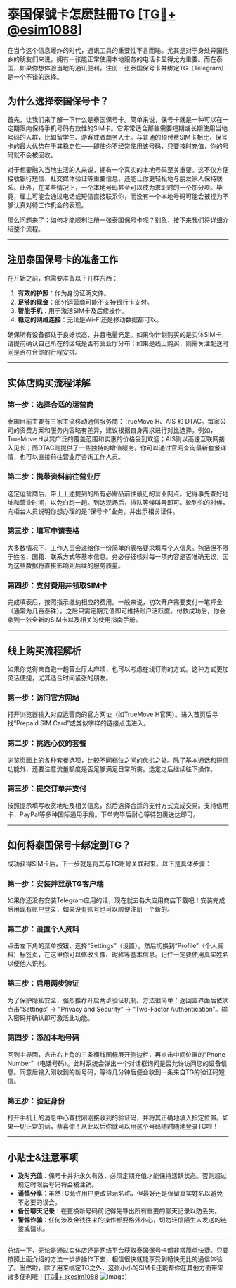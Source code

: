 # 泰国保號卡怎麽註冊TG [[TG💪+ @esim1088](https://t.me/s/esim1088)]

在当今这个信息爆炸的时代，通讯工具的重要性不言而喻。尤其是对于身处异国他乡的朋友们来说，拥有一张能正常使用本地服务的电话卡显得尤为重要。而在泰国，如果你想体验当地的通讯便利，注册一张泰国保号卡并绑定TG（Telegram）是一个不错的选择。

## 为什么选择泰国保号卡？

首先，让我们来了解一下什么是泰国保号卡。简单来说，保号卡就是一种可以在一定期限内保持手机号码有效性的SIM卡。它非常适合那些需要短期或长期使用当地号码的人群，比如留学生、游客或者商务人士。与普通的预付费SIM卡相比，保号卡的最大优势在于其稳定性——即使你不经常使用该号码，只要按时充值，你的号码就不会被回收。

对于想要融入当地生活的人来说，拥有一个真实的本地号码至关重要。这不仅方便接收银行短信、社交媒体验证等重要信息，还能让你更轻松地与朋友家人保持联系。此外，在某些情况下，一个本地号码甚至可以成为求职时的一个加分项。毕竟，雇主可能会通过电话或短信直接联系你，而没有一个本地号码可能会被视为不够认真对待工作机会的表现。

那么问题来了：如何才能顺利注册一张泰国保号卡呢？别急，接下来我们将详细介绍整个流程。

---

## 注册泰国保号卡的准备工作

在开始之前，你需要准备以下几样东西：

1. **有效的护照**：作为身份证明文件。
2. **足够的现金**：部分运营商可能不支持银行卡支付。
3. **智能手机**：用于激活SIM卡及后续操作。
4. **稳定的网络连接**：无论是Wi-Fi还是移动数据都可以。

确保所有设备都处于良好状态，并且电量充足。如果你计划购买的是实体SIM卡，请提前确认自己所在的区域是否有营业厅分布；如果是线上购买，则需关注配送时间是否符合你的行程安排。

---

## 实体店购买流程详解

### 第一步：选择合适的运营商
泰国目前主要有三家主流移动通信服务商：TrueMove H、AIS 和 DTAC。每家公司的资费方案和服务内容略有差异，建议根据自身需求进行对比选择。例如，TrueMove H以其广泛的覆盖范围和实惠的价格受到欢迎；AIS则以高速互联网接入见长；而DTAC则提供了一些独特的增值服务。你可以通过官网查询最新套餐详情，也可以直接前往营业厅咨询工作人员。

### 第二步：携带资料前往营业厅
选定运营商后，带上上述提到的所有必需品前往最近的营业网点。记得事先查好地址和营业时间，以免白跑一趟。到达现场后，排队等候叫号即可。轮到你的时候，向柜台人员说明你想办理的是“保号卡”业务，并出示相关证件。

### 第三步：填写申请表格
大多数情况下，工作人员会递给你一份简单的表格要求填写个人信息。包括但不限于姓名、国籍、联系方式等基本信息。务必仔细核对每一项内容是否准确无误，因为这些数据将直接影响到后续的服务质量。

### 第四步：支付费用并领取SIM卡
完成填表后，按照指示缴纳相应的费用。一般来说，初次开户需要支付一笔押金（通常为几百泰铢），之后只需定期充值即可维持账户活跃度。付款成功后，你会拿到一张全新的SIM卡以及相关的使用指南手册。

---

## 线上购买流程解析

如果你觉得亲自跑一趟营业厅太麻烦，也可以考虑在线订购的方式。这种方式更加灵活便捷，尤其适合时间紧张的朋友。

### 第一步：访问官方网站
打开浏览器输入对应运营商的官方网址（如TrueMove H官网）。进入首页后寻找“Prepaid SIM Card”或类似字样的链接点击进入。

### 第二步：挑选心仪的套餐
浏览页面上的各种套餐选项，比较不同档位之间的优劣之处。除了基本通话和短信功能外，还要注意流量额度是否足够满足日常所需。选定之后继续往下操作。

### 第三步：提交订单并支付
按照提示填写收货地址及相关信息，然后选择合适的支付方式完成交易。支持信用卡、PayPal等多种国际通用手段。下单完毕后耐心等待包裹送达即可。

---

## 如何将泰国保号卡绑定到TG？

成功获得SIM卡后，下一步就是将其与TG账号关联起来。以下是具体步骤：

### 第一步：安装并登录TG客户端
如果你还没有安装Telegram应用的话，现在就去各大应用商店下载吧！安装完成后用现有账户登录，如果没有账号也可以顺便注册一个新的。

### 第二步：设置个人资料
点击左下角的菜单按钮，选择“Settings”（设置）。然后切换到“Profile”（个人资料）标签页，在这里你可以修改头像、昵称等基本信息。记住一定要使用真实姓名以便他人识别。

### 第三步：启用两步验证
为了保护隐私安全，强烈推荐开启两步验证机制。方法很简单：返回主界面后依次点击“Settings” -> “Privacy and Security” -> “Two-Factor Authentication”。输入密码并确认即可激活此功能。

### 第四步：添加本地号码
回到主界面，点击右上角的三条横线图标展开侧边栏，再点击中间位置的“Phone Number”（电话号码）。此时系统会弹出一个对话框询问是否允许访问您的设备信息。同意后输入刚收到的新号码，等待几分钟后便会收到一条来自TG的验证码短信。

### 第五步：验证身份
打开手机上的消息中心查找刚刚接收到的验证码，并将其正确地填入指定位置。如果一切正常的话，恭喜你！从此以后你就可以用这个号码随时随地登录TG啦！

---

## 小贴士&注意事项

- **及时充值**：保号卡并非永久有效，必须定期充值才能保持活跃状态。否则超过规定时限后号码将会被注销。
- **谨慎分享**：虽然TG允许用户更改显示名称，但最好还是保留真实姓名以避免不必要的误会。
- **备份聊天记录**：在更换新号码前记得先导出所有重要的聊天记录以防丢失。
- **警惕诈骗**：任何涉及金钱往来的操作都要格外小心，切勿轻信陌生人发送的链接或请求。

---

总结一下，无论是通过实体店还是网络平台获取泰国保号卡都非常简单快捷。只要按照上面介绍的方法一步步操作下去，相信很快就能享受到畅快无比的通信体验了。当然啦，除了用来绑定TG之外，这张小小的SIM卡还能帮你在其他方面带来诸多便利哦！[[TG💪+ @esim1088](https://t.me/s/esim1088) ![Image](https://i.postimg.cc/4NQfJmqS/Snipaste-2025-05-13-00-14-12.png)]